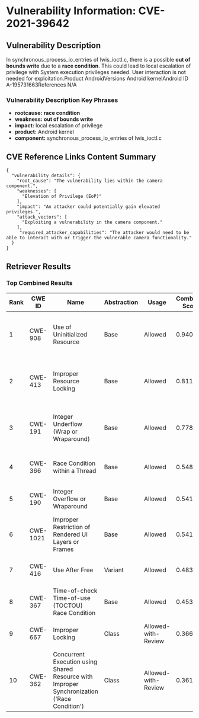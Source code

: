 # Vulnerability Information: CVE-2021-39642

## Vulnerability Description
In synchronous_process_io_entries of lwis_ioctl.c, there is a possible **out of bounds write** due to a **race condition**. This could lead to local escalation of privilege with System execution privileges needed. User interaction is not needed for exploitation.Product AndroidVersions Android kernelAndroid ID A-195731663References N/A

### Vulnerability Description Key Phrases
- **rootcause:** **race condition**
- **weakness:** **out of bounds write**
- **impact:** local escalation of privilege
- **product:** Android kernel
- **component:** synchronous_process_io_entries of lwis_ioctl.c

## CVE Reference Links Content Summary
```
{
  "vulnerability_details": {
    "root_cause": "The vulnerability lies within the camera component.",
    "weaknesses": [
      "Elevation of Privilege (EoP)"
    ],
    "impact": "An attacker could potentially gain elevated privileges.",
    "attack_vectors": [
      "Exploiting a vulnerability in the camera component."
    ],
     "required_attacker_capabilities": "The attacker would need to be able to interact with or trigger the vulnerable camera functionality."
  }
}
```

## Retriever Results

### Top Combined Results

| Rank | CWE ID | Name | Abstraction | Usage | Combined Score | Retrievers | Individual Scores |
|------|--------|------|-------------|-------|---------------|------------|-------------------|
| 1 | CWE-908 | Use of Uninitialized Resource | Base | Allowed | 0.9405 | dense, sparse, graph | dense: 0.571, sparse: 0.520, graph: 1.000 |
| 2 | CWE-413 | Improper Resource Locking | Base | Allowed | 0.8119 | dense, sparse, graph | dense: 0.609, sparse: 0.498, graph: 0.622 |
| 3 | CWE-191 | Integer Underflow (Wrap or Wraparound) | Base | Allowed | 0.7787 | dense, sparse, graph | dense: 0.589, sparse: 0.506, graph: 0.544 |
| 4 | CWE-366 | Race Condition within a Thread | Base | Allowed | 0.5489 | dense, sparse | dense: 0.579, sparse: 0.453 |
| 5 | CWE-190 | Integer Overflow or Wraparound | Base | Allowed | 0.5417 | dense, sparse | dense: 0.546, sparse: 0.469 |
| 6 | CWE-1021 | Improper Restriction of Rendered UI Layers or Frames | Base | Allowed | 0.5411 | dense, sparse | dense: 0.571, sparse: 0.446 |
| 7 | CWE-416 | Use After Free | Variant | Allowed | 0.4831 | sparse, graph | sparse: 0.460, graph: 0.729 |
| 8 | CWE-367 | Time-of-check Time-of-use (TOCTOU) Race Condition | Base | Allowed | 0.4533 | sparse, graph | sparse: 0.437, graph: 0.568 |
| 9 | CWE-667 | Improper Locking | Class | Allowed-with-Review | 0.3661 | dense, sparse | dense: 0.586, sparse: 0.577 |
| 10 | CWE-362 | Concurrent Execution using Shared Resource with Improper Synchronization ('Race Condition') | Class | Allowed-with-Review | 0.3615 | dense, sparse | dense: 0.590, sparse: 0.560 |

